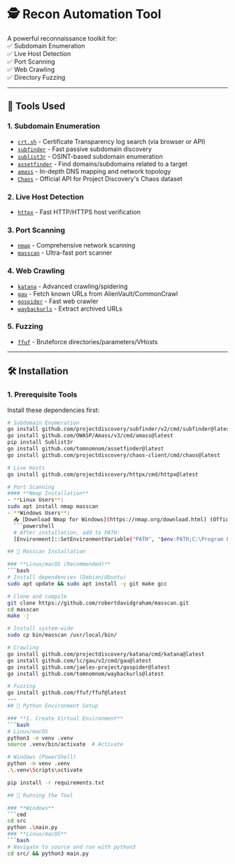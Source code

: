 # 🕵️ Recon Automation Tool

A powerful reconnaissance toolkit for:  
✅ Subdomain Enumeration  
✅ Live Host Detection  
✅ Port Scanning  
✅ Web Crawling  
✅ Directory Fuzzing  

---

## 🔧 Tools Used

### 1. **Subdomain Enumeration**
- [`crt.sh`](https://crt.sh/) - Certificate Transparency log search (via browser or API) 
- [`subfinder`](https://github.com/projectdiscovery/subfinder) - Fast passive subdomain discovery  
- [`sublist3r`](https://github.com/aboul3la/Sublist3r) - OSINT-based subdomain enumeration  
- [`assetfinder`](https://github.com/tomnomnom/assetfinder) - Find domains/subdomains related to a target  
- [`amass`](https://github.com/OWASP/Amass) - In-depth DNS mapping and network topology   
- [`Chaos`](https://github.com/projectdiscovery/chaos-client) - Official API for Project Discovery's Chaos dataset 

### 2. **Live Host Detection**
- [`httpx`](https://github.com/projectdiscovery/httpx) - Fast HTTP/HTTPS host verification  

### 3. **Port Scanning**
- [`nmap`](https://nmap.org/) - Comprehensive network scanning  
- [`masscan`](https://github.com/robertdavidgraham/masscan) - Ultra-fast port scanner  

### 4. **Web Crawling**
- [`katana`](https://github.com/projectdiscovery/katana) - Advanced crawling/spidering  
- [`gau`](https://github.com/lc/gau) - Fetch known URLs from AlienVault/CommonCrawl  
- [`gospider`](https://github.com/jaeles-project/gospider) - Fast web crawler  
- [`waybackurls`](https://github.com/tomnomnom/waybackurls) - Extract archived URLs  

### 5. **Fuzzing**
- [`ffuf`](https://github.com/ffuf/ffuf) - Bruteforce directories/parameters/VHosts  

---
## 🛠️ Installation

### **1. Prerequisite Tools**
Install these dependencies first:

```bash
# Subdomain Enumeration
go install github.com/projectdiscovery/subfinder/v2/cmd/subfinder@latest
go install github.com/OWASP/Amass/v3/cmd/amass@latest
pip install Sublist3r
go install github.com/tomnomnom/assetfinder@latest
go install github.com/projectdiscovery/chaos-client/cmd/chaos@latest

# Live Hosts
go install github.com/projectdiscovery/httpx/cmd/httpx@latest

# Port Scanning
#### **Nmap Installation**
- **Linux Users**: 
sudo apt install nmap masscan 
- **Windows Users**:  
  📥 [Download Nmap for Windows](https://nmap.org/download.html) (Official installer)  
  ```powershell
  # After installation, add to PATH:
  [Environment]::SetEnvironmentVariable("PATH", "$env:PATH;C:\Program Files (x86)\Nmap", "User")

## 🚀 Masscan Installation

### **Linux/macOS (Recommended)**
```bash
# Install dependencies (Debian/Ubuntu)
sudo apt update && sudo apt install -y git make gcc

# Clone and compile
git clone https://github.com/robertdavidgraham/masscan.git
cd masscan
make -j

# Install system-wide
sudo cp bin/masscan /usr/local/bin/

# Crawling
go install github.com/projectdiscovery/katana/cmd/katana@latest
go install github.com/lc/gau/v2/cmd/gau@latest
go install github.com/jaeles-project/gospider@latest
go install github.com/tomnomnom/waybackurls@latest

# Fuzzing
go install github.com/ffuf/ffuf@latest
---
## 🐍 Python Environment Setup

### **1. Create Virtual Environment**
```bash
# Linux/macOS
python3 -m venv .venv
source .venv/bin/activate  # Activate

# Windows (PowerShell)
python -m venv .venv
.\.venv\Scripts\activate

pip install -r requirements.txt

## 🏃 Running the Tool

### **Windows**
```cmd
cd src
python .\main.py
### **Linux/macOS**
```bash
# Navigate to source and run with python3
cd src/ && python3 main.py